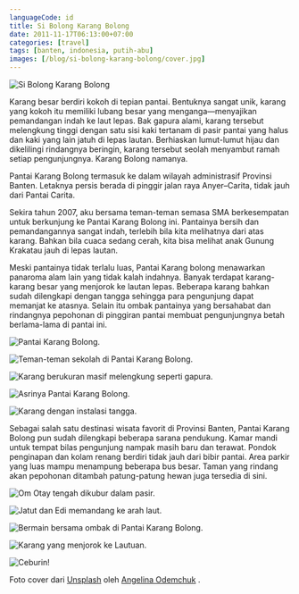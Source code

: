 ```yaml
---
languageCode: id
title: Si Bolong Karang Bolong
date: 2011-11-17T06:13:00+07:00
categories: [travel]
tags: [banten, indonesia, putih-abu]
images: [/blog/si-bolong-karang-bolong/cover.jpg]
---
```

![Si Bolong Karang Bolong](cover.jpg)

Karang besar berdiri kokoh di tepian pantai. Bentuknya sangat unik, karang yang kokoh itu memiliki lubang besar yang menganga—menyajikan pemandangan indah ke laut lepas. Bak gapura alami, karang tersebut melengkung tinggi dengan satu sisi kaki tertanam di pasir pantai yang halus dan kaki yang lain jatuh di lepas lautan. Berhiaskan lumut-lumut hijau dan dikelilingi rindangnya beringin, karang tersebut seolah menyambut ramah setiap pengunjungnya. Karang Bolong namanya.

Pantai Karang Bolong termasuk ke dalam wilayah administrasif Provinsi Banten. Letaknya persis berada di pinggir jalan raya Anyer–Carita, tidak jauh dari Pantai Carita.

Sekira tahun 2007, aku bersama teman-teman semasa SMA berkesempatan untuk berkunjung ke Pantai Karang Bolong ini. Pantainya bersih dan pemandangannya sangat indah, terlebih bila kita melihatnya dari atas karang. Bahkan bila cuaca sedang cerah, kita bisa melihat anak Gunung Krakatau jauh di lepas lautan.

Meski pantainya tidak terlalu luas, Pantai Karang bolong menawarkan panaroma alam lain yang tidak kalah indahnya. Banyak terdapat karang-karang besar yang menjorok ke lautan lepas. Beberapa karang bahkan sudah dilengkapi dengan tangga sehingga para pengunjung dapat memanjat ke atasnya. Selain itu ombak pantainya yang bersahabat dan rindangnya pepohonan di pinggiran pantai membuat pengunjungnya betah berlama-lama di pantai ini.

![Pantai Karang Bolong.](01-karang-bolong.jpg)

![Teman-teman sekolah di Pantai Karang Bolong.](02-karang-bolong.jpg)

![Karang berukuran masif melengkung seperti gapura.](03-karang-bolong.jpg)

![Asrinya Pantai Karang Bolong.](04-karang-bolong.jpg)

![Karang dengan instalasi tangga.](05-karang-bolong.jpg)

Sebagai salah satu destinasi wisata favorit di Provinsi Banten, Pantai Karang Bolong pun sudah dilengkapi beberapa sarana pendukung. Kamar mandi untuk tempat bilas pengunjung nampak masih baru dan terawat. Pondok penginapan dan kolam renang berdiri tidak jauh dari bibir pantai. Area parkir yang luas mampu menampung beberapa bus besar. Taman yang rindang akan pepohonan ditambah patung-patung hewan juga tersedia di sini.

![Om Otay tengah dikubur dalam pasir.](06-di-kubur-di-pasir.jpg)

![Jatut dan Edi memandang ke arah laut.](07-karang-bolong.jpg)

![Bermain bersama ombak di Pantai Karang Bolong.](08-bermain-ombak.jpg)

![Karang yang menjorok ke Lautuan.](09-karang-bolong.jpg)

![Ceburin!](10-ceburin.jpg)

Foto cover dari [Unsplash](https://unsplash.com/photos/lp0IFw6YqZg) oleh [Angelina Odemchuk](https://unsplash.com/@angelinaodemchuk) .
